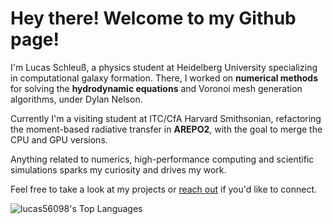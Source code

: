 # Hey there! Welcome to my Github page!

I'm Lucas Schleuß, a physics student at Heidelberg University specializing in computational galaxy formation. There, I worked on **numerical methods** for solving the **hydrodynamic equations** and Voronoi mesh generation algorithms, under Dylan Nelson.

Currently I'm a visiting student at ITC/CfA Harvard Smithsonian, refactoring the moment-based radiative transfer in **AREPO2**, with the goal to merge the CPU and GPU versions.

Anything related to numerics, high-performance computing and scientific simulations sparks my curiosity and drives my work.

Feel free to take a look at my projects or [reach out](mailto:lucas.schleuss@cfa.harvard.edu) if you'd like to connect.

![lucas56098's Top Languages](https://github-readme-stats.vercel.app/api/top-langs/?username=lucas56098&theme=vue-dark&show_icons=true&hide_border=true&layout=compact)

